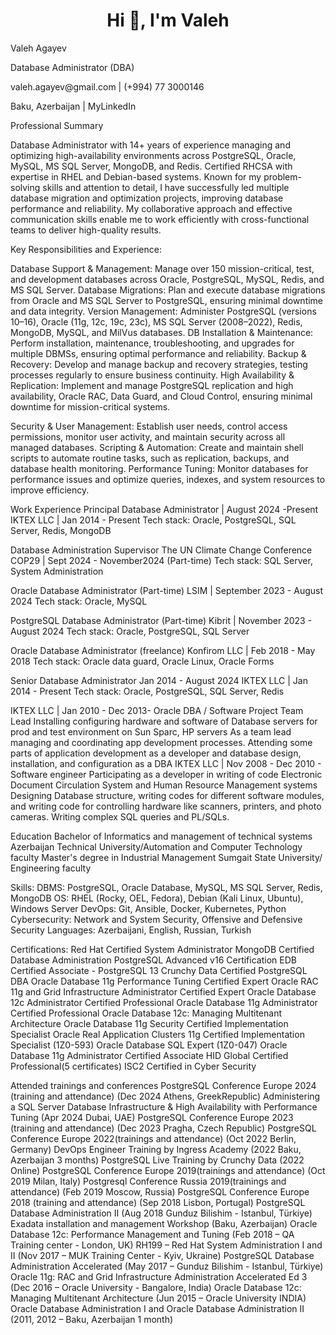  



<h1 align="center">Hi 👋, I'm Valeh</h1>
<!--<p align="center">
  <img src="https://github-readme-quotes.herokuapp.com/quote?theme=dark&animation=grow_out_in" alt="my-personal-project"/>
</p>-->


<p>Valeh Agayev</p>
<p>Database Administrator (DBA)</p>
<p>valeh.agayev@gmail.com | (+994) 77 3000146</p>
<p>Baku, Azerbaijan       |   MyLinkedIn</p>

<p>Professional Summary</p>
<p>Database Administrator with 14+ years of experience managing and optimizing high-availability environments across PostgreSQL, Oracle, MySQL, MS SQL Server, MongoDB, and Redis. Certified RHCSA with expertise in RHEL and Debian-based systems. 
Known for my problem-solving skills and attention to detail, I have successfully led multiple database migration and optimization projects, improving database performance and reliability. My collaborative approach and effective communication skills enable me to work efficiently with cross-functional teams to deliver high-quality results.</p>
<p>Key Responsibilities and Experience:</p>
<p>Database Support & Management: Manage over 150 mission-critical, test, and development databases across Oracle, PostgreSQL, MySQL, Redis, and MS SQL Server.
Database Migrations: Plan and execute database migrations from Oracle and MS SQL Server to PostgreSQL, ensuring minimal downtime and data integrity.
Version Management: Administer PostgreSQL (versions 10–16), Oracle (11g, 12c, 19c, 23c), MS SQL Server (2008–2022), Redis, MongoDB, MySQL, and MilVus databases.
DB Installation & Maintenance: Perform installation, maintenance, troubleshooting, and upgrades for multiple DBMSs, ensuring optimal performance and reliability.
Backup & Recovery: Develop and manage backup and recovery strategies, testing processes regularly to ensure business continuity.
High Availability & Replication: Implement and manage PostgreSQL replication and high availability, Oracle RAC, Data Guard, and Cloud Control, ensuring minimal downtime for mission-critical systems.</p>
<p>Security & User Management: Establish user needs, control access permissions, monitor user activity, and maintain security across all managed databases.
Scripting & Automation: Create and maintain shell scripts to automate routine tasks, such as replication, backups, and database health monitoring.
Performance Tuning: Monitor databases for performance issues and optimize queries, indexes, and system resources to improve efficiency.</p>

Work Experience
Principal Database Administrator | August 2024 -Present
IKTEX LLC | Jan 2014 - Present
Tech stack: Oracle, PostgreSQL, SQL Server, Redis, MongoDB

Database  Administration Supervisor
The UN Climate Change Conference COP29  | Sept 2024 - November2024 (Part-time)
Tech stack: SQL Server, System Administration

Oracle Database Administrator (Part-time)
LSIM |	September 2023 - August 2024 
Tech stack: Oracle, MySQL

PostgreSQL Database Administrator (Part-time)
Kibrit | November 2023 - August 2024 
Tech stack: Oracle, PostgreSQL, SQL Server

Oracle Database Administrator (freelance)
Konfirom LLC | Feb 2018 - May 2018 
Tech stack: Oracle data guard, Oracle Linux, Oracle Forms

Senior Database Administrator Jan 2014 - August 2024 
IKTEX LLC | Jan 2014 - Present
Tech stack: Oracle, PostgreSQL, SQL Server, Redis

IKTEX LLC | Jan 2010 - Dec 2013- Oracle DBA / Software Project Team Lead
Installing configuring hardware and software of Database servers for prod and test environment on Sun Sparc, HP servers
As a team lead managing and coordinating app development processes.
Attending some parts of application development as a developer and database design, installation, and configuration as a DBA
IKTEX LLC | Nov 2008 - Dec 2010 - Software engineer
Participating as a developer in writing of code Electronic Document Circulation System and Human Resource Management systems
Designing Database structure, writing codes for different software modules, and writing code for controlling hardware like scanners, printers, and photo cameras.
Writing complex SQL queries and PL/SQLs.

Education
	Bachelor of Informatics and management of technical systems
Azerbaijan Technical University/Automation and Computer Technology faculty
	Master's degree in Industrial Management
	Sumgait State University/ Engineering faculty


Skills:
DBMS: PostgreSQL, Oracle Database, MySQL, MS SQL Server, Redis, MongoDB
OS: RHEL (Rocky, OEL, Fedora), Debian (Kali Linux, Ubuntu), Windows Server
DevOps: Git, Ansible, Docker, Kubernetes, Python
Cybersecurity: Network and System Security, Offensive and Defensive Security
Languages: Azerbaijani, English, Russian, Turkish

Certifications:
Red Hat Certified System Administrator
MongoDB Certified Database Administration
PostgreSQL Advanced v16 Certification
EDB Certified Associate - PostgreSQL 13
Crunchy Data Certified PostgreSQL DBA
Oracle Database 11g Performance Tuning Certified Expert
Oracle RAC 11g and Grid Infrastructure Administrator Certified Expert
Oracle Database 12c Administrator Certified Professional
Oracle Database 11g Administrator Certified Professional
Oracle Database 12c: Managing Multitenant Architecture
Oracle Database 11g Security Certified Implementation Specialist
Oracle Real Application Clusters 11g Certified Implementation Specialist (1Z0-593)
Oracle Database SQL Expert (1Z0-047)
Oracle Database 11g Administrator Certified Associate
HID Global Certified Professional(5 certificates)
ISC2 Certified in Cyber Security

Attended trainings and conferences
PostgreSQL Conference Europe 2024 (training and attendance)	
            (Dec 2024 Athens, GreekRepublic)
Administering a SQL Server Database Infrastructure & High Availability with Performance Tuning (Apr 2024 Dubai, UAE)
PostgreSQL Conference Europe 2023 (training and attendance)	
(Dec 2023 Pragha, Czech Republic)
PostgreSQL Conference Europe 2022(trainings and attendance)
(Oct 2022 Berlin, Germany)
DevOps Engineer Training by Ingress Academy 
(2022 Baku, Azerbaijan 3 months)
PostgreSQL Live Training by Crunchy Data 
(2022 Online)
PostgreSQL Conference Europe 2019(trainings and attendance)
(Oct 2019 Milan, Italy)
Postgresql Conference Russia 2019(trainings and attendance)
(Feb 2019 Moscow, Russia)
PostgreSQL Conference Europe 2018 (training and attendance)
(Sep 2018 Lisbon, Portugal)
PostgreSQL Database Administration II
(Aug 2018 Gunduz Bilishim - Istanbul, Türkiye)
Exadata installation and management  Workshop 
(Baku, Azerbaijan)
Oracle Database 12c: Performance Management and Tuning
 (Feb 2018 –  QA Training center - London, UK)
RH199 –  Red Hat System Administration I and II 
(Nov 2017 –  MUK Training Center - Kyiv, Ukraine)
PostgreSQL Database Administration Accelerated
(May 2017 –  Gunduz Bilishim - Istanbul, Türkiye)
Oracle 11g: RAC and Grid Infrastructure Administration Accelerated Ed 3
(Dec 2016 –  Oracle University - Bangalore, India)
Oracle Database 12c: Managing Multitenant Architecture
(Jun 2015 –  Oracle University INDIA)
Oracle Database Administration I   and Oracle Database Administration II
(2011, 2012 – Baku, Azerbaijan 1 month)



